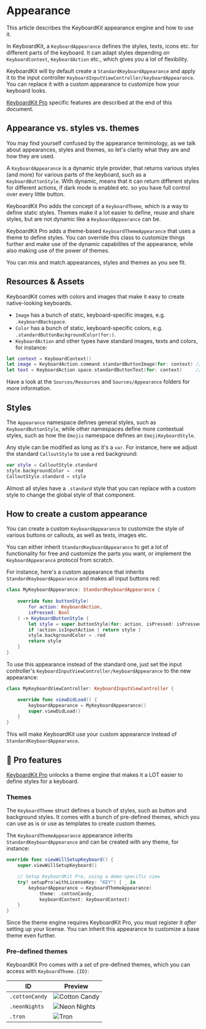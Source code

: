 # Appearance

This article describes the KeyboardKit appearance engine and how to use it. 

In KeyboardKit, a ``KeyboardAppearance`` defines the styles, texts, icons etc. for different parts of the keyboard. It can adapt styles depending on ``KeyboardContext``, ``KeyboardAction`` etc., which gives you a lot of flexibility.

KeyboardKit will by default create a ``StandardKeyboardAppearance`` and apply it to the input controller ``KeyboardInputViewController/keyboardAppearance``. You can replace it with a custom appearance to customize how your keyboard looks.

[KeyboardKit Pro][Pro] specific features are described at the end of this document.



## Appearance vs. styles vs. themes

You may find yourself confused by the appearance terminology, as we talk about appearances, styles and themes, so let's clarity what they are and how they are used. 

A ``KeyboardAppearance`` is a dynamic style provider, that returns various styles (and more) for various parts of the keyboard, such as a ``KeyboardButtonStyle``. With dynamic, means that it can return different styles for different actions, if dark mode is enabled etc. so you have full control over every little button.

KeyboardKit Pro adds the concept of a ``KeyboardTheme``, which is a way to define static styles. Themes make it a lot easier to define, reuse and share styles, but are not dynamic like a ``KeyboardAppearance`` can be.

KeyboardKit Pro adds a theme-based ``KeyboardThemeAppearance`` that uses a theme to define styles. You can override this class to customize things further and make use of the dynamic capabilites of the appearance, while also making use of the power of themes.

You can mix and match appearances, styles and themes as you see fit.



## Resources & Assets

KeyboardKit comes with colors and images that make it easy to create native-looking keyboards.

* `Image` has a bunch of static, keyboard-specific images, e.g. `.keyboardBackspace`.
* `Color` has a bunch of static, keyboard-specific colors, e.g. `.standardButtonBackgroundColor(for:)`.
* ``KeyboardAction`` and other types have standard images, texts and colors, for instance:

```swift
let context = KeyboardContext()
let image = KeyboardAction.command.standardButtonImage(for: context) // Command icon
let text = KeyboardAction.space.standardButtonText(for: context)     // Localized "space"
```

Have a look at the `Sources/Resources` and `Sources/Appearance` folders for more information.



## Styles

The `Appearance` namespace defines general styles, such as ``KeyboardButtonStyle``, while other namespaces define more contextual styles, such as how the `Emojis` namespace defines an ``EmojiKeyboardStyle``.

Any style can be modified as long as it's a `var`. For instance, here we adjust the standard ``CalloutStyle`` to use a red background:

```swift
var style = CalloutStyle.standard
style.backgroundColor = .red
CalloutStyle.standard = style
```

Almost all styles have a `.standard` style that you can replace with a custom style to change the global style of that component. 



## How to create a custom appearance

You can create a custom ``KeyboardAppearance`` to customize the style of various buttons or callouts, as well as texts, images etc. 

You can either inherit ``StandardKeyboardAppearance`` to get a lot of functionality for free and customize the parts you want, or implement the ``KeyboardAppearance`` protocol from scratch.

For instance, here's a custom appearance that inherits ``StandardKeyboardAppearance`` and makes all input buttons red:

```swift
class MyKeyboardAppearance: StandardKeyboardAppearance {
    
    override func buttonStyle(
        for action: KeyboardAction,
        isPressed: Bool
    ) -> KeyboardButtonStyle {
        let style = super.buttonStyle(for: action, isPressed: isPressed)
        if !action.isInputAction { return style }
        style.backgroundColor = .red
        return style
    }
}
```

To use this appearance instead of the standard one, just set the input controller's ``KeyboardInputViewController/keyboardAppearance`` to the new appearance:

```swift
class MyKeyboardViewController: KeyboardInputViewController {

    override func viewDidLoad() {
        keyboardAppearance = MyKeyboardAppearance()
        super.viewDidLoad()
    }
}
```

This will make KeyboardKit use your custom appearance instead of ``StandardKeyboardAppearance``.



## 👑 Pro features

[KeyboardKit Pro][Pro] unlocks a theme engine that makes it a LOT easier to define styles for a keyboard.


### Themes

The ``KeyboardTheme`` struct defines a bunch of styles, such as button and background styles. It comes with a bunch of pre-defined themes, which you can use as is or use as templates to create custom themes. 

The ``KeyboardThemeAppearance`` appearance inherits ``StandardKeyboardAppearance`` and can be created with any theme, for instance:

```swift
override func viewWillSetupKeyboard() {
    super.viewWillSetupKeyboard()

    // Setup KeyboardKit Pro, using a demo-specific view
    try? setupPro(withLicenseKey: "KEY") { _ in
        keyboardAppearance = KeyboardThemeAppearance(
            theme: .cottonCandy,
            keyboardContext: keyboardContext)
    }
}
```

Since the theme engine requires KeyboardKit Pro, you must register it *after* setting up your license. You can inherit this appearance to customize a base theme even further.


### Pre-defined themes

KeyboardKit Pro comes with a set of pre-defined themes, which you can access with `KeyboardTheme.{ID}`:

| ID               | Preview                                  |
| ---------------- | ---------------------------------------- | 
| `.cottonCandy`   | ![Cotton Candy](cotton-candy-500.png)    | 
| `.neonNights`    | ![Neon Nights](neon-nights-500.png)      | 
| `.tron`          | ![Tron](tron-500.png)                    |






[Pro]: https://github.com/KeyboardKit/KeyboardKitPro
